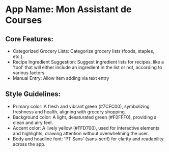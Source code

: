 # **App Name**: Mon Assistant de Courses

## Core Features:

- Categorized Grocery Lists: Categorize grocery lists (foods, staples, etc.).
- Recipe Ingredient Suggestion: Suggest ingredient lists for recipes, like a 'tool' that will either include an ingredient in the list or not, according to various factors.
- Manual Entry: Allow item adding via text entry

## Style Guidelines:

- Primary color: A fresh and vibrant green (#7CFC00), symbolizing freshness and health, aligning with grocery shopping.
- Background color: A light, desaturated green (#F0FFF0), providing a clean and airy feel.
- Accent color: A lively yellow (#FFD700), used for interactive elements and highlights, drawing attention without overwhelming the user.
- Body and headline font: 'PT Sans' (sans-serif) for clarity and readability across the app.
